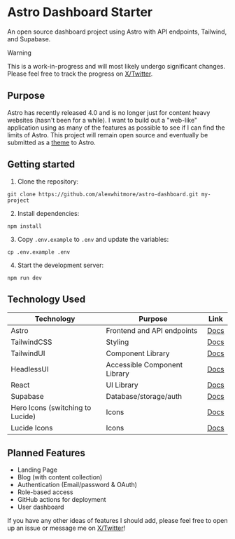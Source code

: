 # Astro Dashboard Starter

An open source dashboard project using Astro with API endpoints, Tailwind, and Supabase.

> [!WARNING]
> This is a work-in-progress and will most likely undergo significant changes. Please feel free to track the progress on [X/Twitter](https://twitter.com/theAlexWhitmore).

## Purpose

Astro has recently released 4.0 and is no longer just for content heavy websites (hasn't been for a while). I want to build out a "web-like" application using as many of the features as possible to see if I can find the limits of Astro. This project will remain open source and eventually be submitted as a [theme](https://astro.build/themes/) to Astro.

## Getting started

1. Clone the repository:

```cli
git clone https://github.com/alexwhitmore/astro-dashboard.git my-project
```

2. Install dependencies:

```cli
npm install
```

3. Copy `.env.example` to `.env` and update the variables:

```cli
cp .env.example .env
```

4. Start the development server:

```cli
npm run dev
```

## Technology Used

| Technology                       | Purpose                      | Link                                                 |
| -------------------------------- | ---------------------------- | ---------------------------------------------------- |
| Astro                            | Frontend and API endpoints   | [Docs](https://docs.astro.build/en/getting-started/) |
| TailwindCSS                      | Styling                      | [Docs](https://tailwindcss.com/)                     |
| TailwindUI                       | Component Library            | [Docs](https://tailwindui.com/)                      |
| HeadlessUI                       | Accessible Component Library | [Docs](https://headlessui.com/)                      |
| React                            | UI Library                   | [Docs](https://react.dev/)                           |
| Supabase                         | Database/storage/auth        | [Docs](https://supabase.com/)                        |
| Hero Icons (switching to Lucide) | Icons                        | [Docs](https://heroicons.com/)                       |
| Lucide Icons                     | Icons                        | [Docs](https://lucide.dev/)                          |

## Planned Features

- Landing Page
- Blog (with content collection)
- Authentication (Email/password & OAuth)
- Role-based access
- GitHub actions for deployment
- User dashboard

If you have any other ideas of features I should add, please feel free to open up an issue or message me on [X/Twitter](https://twitter.com/theAlexWhitmore)!
